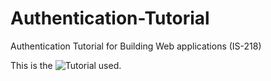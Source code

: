 # Authentication-Tutorial

Authentication Tutorial for Building Web applications (IS-218)

This is the ![Tutorial](https://hackersandslackers.com/your-first-flask-application) used. 
